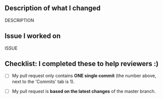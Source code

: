 <!--- Add a pull request title above in this format -->

## Description of what I changed
<!--- Describe your changes in detail -->
<!--- It can simply be your commit message, which you must have -->
DESCRIPTION

## Issue I worked on
<!--- Want a new feature or change? Discuss it in an issue first -->
<!--- Found a bug? Point us to the issue/or create one so we can reproduce it -->
<!--- Just add the issue number at the end: -->
ISSUE

## Checklist: I completed these to help reviewers :)
<!--- Put an `x` in the box if you did the task -->
<!--- If you forgot a task please follow the instructions below -->
- [ ] My pull request only contains **ONE single commit**
(the number above, next to the 'Commits' tab is 1).
<!--- If it is more than 1, squash them! -->

- [ ] My pull request is **based on the latest changes** of the master branch.
<!--- No? Unsure? -> execute command `git pull --rebase upstream master` -->
